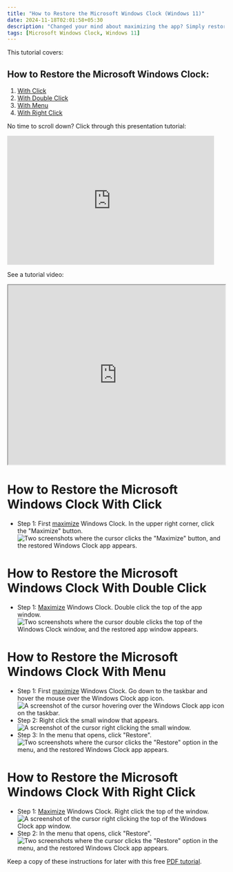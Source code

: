 ```yaml
---
title: "How to Restore the Microsoft Windows Clock (Windows 11)"
date: 2024-11-18T02:01:58+05:30
description: "Changed your mind about maximizing the app? Simply restore it to the default size. Read on to find out how."
tags: [Microsoft Windows Clock, Windows 11]
---
```

This tutorial covers:

## How to Restore the Microsoft Windows Clock:
1. [With Click](#1)
2. [With Double Click](#2)
2. [With Menu](#3)
3. [With Right Click](#4)

<p>No time to scroll down? Click through this presentation tutorial:</p>
<iframe src="https://docs.google.com/presentation/d/1uYhGo_1kr60Ohq_zNJE6jszlw4RF8RVPtb0B8n3LvdQ/embed?start=false&loop=false&delayms=3000" frameborder="0" width="480" height="299" allowfullscreen="true" mozallowfullscreen="true" webkitallowfullscreen="true"></iframe>

<br />

See a tutorial video:
<iframe class="BLOG_video_class" allowfullscreen="" youtube-src-id="4lVbyBaIYSc" width="100%" height="416" src="https://www.youtube.com/embed/4lVbyBaIYSc"></iframe>

<br />

<h1 id="1">How to Restore the Microsoft Windows Clock With Click</h1>

* Step 1: First [maximize](https://qhtutorials.github.io/posts/how-to-maximize-windows-clock/) Windows Clock. In the upper right corner, click the "Maximize" button. <div class="stepimage">![Two screenshots where the cursor clicks the "Maximize" button, and the restored Windows Clock app appears.](blogclickmaxrestore.png "Click 'Maximize' ")</div>

<h1 id="2">How to Restore the Microsoft Windows Clock With Double Click</h1>

* Step 1: [Maximize](https://qhtutorials.github.io/posts/how-to-maximize-windows-clock/) Windows Clock. Double click the top of the app window. <div class="stepimage">![Two screenshots where the cursor double clicks the top of the Windows Clock window, and the restored app window appears.](blogdblclickrestore.png "Double click the top of the window")</div>

<h1 id="3">How to Restore the Microsoft Windows Clock With Menu</h1>

* Step 1: First [maximize](https://qhtutorials.github.io/posts/how-to-maximize-windows-clock/) Windows Clock. Go down to the taskbar and hover the mouse over the Windows Clock app icon. <div class="stepimage">![A screenshot of the cursor hovering over the Windows Clock app icon on the taskbar.](bloghoverovermax.png "Hover over the app icon")</div>
* Step 2: Right click the small window that appears. <div class="stepimage">![A screenshot of the cursor right clicking the small window.](blogrightclicksmallwindowrestore.png "Right click the small window")</div>
* Step 3: In the menu that opens, click "Restore". <div class="stepimage">![Two screenshots where the cursor clicks the "Restore" option in the menu, and the restored Windows Clock app appears.](bloghoverrightclickrestore.png "Click 'Restore' ")</div>

<h1 id="4">How to Restore the Microsoft Windows Clock With Right Click</h1>

* Step 1: [Maximize](https://qhtutorials.github.io/posts/how-to-maximize-windows-clock/) Windows Clock. Right click the top of the window. <div class="stepimage">![A screenshot of the cursor right clicking the top of the Windows Clock app window.](blogrightclicktoprestore.png "Right click the top of the window")</div>
* Step 2: In the menu that opens, click "Restore". <div class="stepimage">![Two screenshots where the cursor clicks the "Restore" option in the menu, and the restored Windows Clock app appears.](blogrightclickrestore.png "Click 'Restore' ")</div>

Keep a copy of these instructions for later with this free [PDF tutorial](https://drive.google.com/file/d/17JbZqFAvPaHJAQ57JD2ZVVLTJ3Ykkdjj/view?usp=sharing).

<br />







